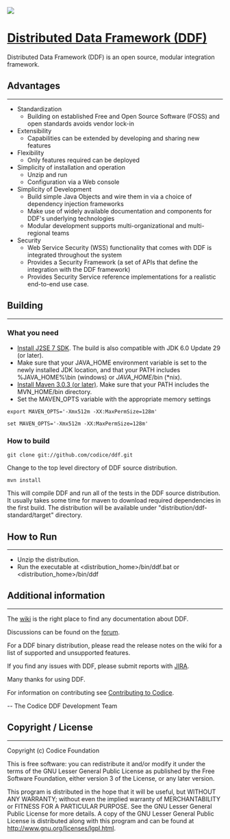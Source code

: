 <!--
/*
 * Copyright (c) Codice Foundation
 *
 * This is free software: you can redistribute it and/or modify it under the terms of the GNU Lesser General Public License as published by the Free Software Foundation, either
 * version 3 of the License, or any later version. 
 *
 * This program is distributed in the hope that it will be useful, but WITHOUT ANY WARRANTY; without even the implied warranty of MERCHANTABILITY or FITNESS FOR A PARTICULAR PURPOSE.
 * See the GNU Lesser General Public License for more details. A copy of the GNU Lesser General Public License is distributed along with this program and can be found at
 * <http://www.gnu.org/licenses/lgpl.html>.
 */
-->
<img src="https://tools.codice.org/wiki/download/attachments/3047458/ddf.jpg"/>

# [Distributed Data Framework \(DDF\)](http://ddf.codice.org/)

Distributed Data Framework (DDF) is an open source, modular integration framework. 

## Advantages
-------------

 * Standardization
    - Building on established Free and Open Source Software (FOSS) and open standards avoids vendor lock-in
 * Extensibility
    - Capabilities can be extended by developing and sharing new features
 * Flexibility
    - Only features required can be deployed
 * Simplicity of installation and operation
    - Unzip and run
    - Configuration via a Web console
 * Simplicity of Development
    - Build simple Java Objects and wire them in via a choice of dependency injection frameworks
    - Make use of widely available documentation and components for DDF's underlying technologies
    - Modular development supports multi-organizational and multi-regional teams
 * Security
    - Web Service Security (WSS) functionality that comes with DDF is integrated throughout the system
    - Provides a Security Framework (a set of APIs that define the integration with the DDF framework)
    - Provides Security Service reference implementations for a realistic end-to-end use case.
 
## Building
-----------
### What you need ###
* [Install J2SE 7 SDK](http://www.oracle.com/technetwork/java/javase/downloads/index.html). The build is also compatible with JDK 6.0 Update 29 \(or later\).
* Make sure that your JAVA\_HOME environment variable is set to the newly installed JDK location, and that your PATH includes %JAVA\_HOME%\bin (windows) or $JAVA\_HOME$/bin (\*nix).
* [Install Maven 3.0.3 \(or later\)](http://maven.apache.org/download.html). Make sure that your PATH includes the MVN\_HOME/bin directory.
* Set the MAVEN_OPTS variable with the appropriate memory settings

```
export MAVEN_OPTS='-Xmx512m -XX:MaxPermSize=128m'
```
```
set MAVEN_OPTS='-Xmx512m -XX:MaxPermSize=128m'
```


### How to build ###
```
git clone git://github.com/codice/ddf.git
```
Change to the top level directory of DDF source distribution.

```
mvn install
```

This will compile DDF and run all of the tests in the DDF source distribution. It usually takes some time for maven to download required dependencies in the first build.
The distribution will be available under "distribution/ddf-standard/target" directory.

## How to Run
-------------
* Unzip the distribution. 
* Run the executable at <distribution_home>/bin/ddf.bat or <distribution_home>/bin/ddf

## Additional information
-------------------

The [wiki](https://tools.codice.org/wiki/display/DDF) is the right place to find any documentation about DDF.

Discussions can be found on the [forum](http://groups.google.com/group/ddf-codice).

For a DDF binary distribution, please read  the release notes on the wiki for a list of supported and unsupported features.

If you find any issues with DDF, please submit reports with [JIRA](https://tools.codice.org/jira/browse/DDF).

Many thanks for using DDF.

For information on contributing see [Contributing to Codice](http://www.codice.org/contributing).

-- The Codice DDF Development Team

## Copyright / License
----------------------

Copyright (c) Codice Foundation
 
This is free software: you can redistribute it and/or modify it under the terms of the GNU Lesser General Public License 
as published by the Free Software Foundation, either version 3 of the License, or any later version. 
 
This program is distributed in the hope that it will be useful, but WITHOUT ANY WARRANTY; without even the implied warranty of MERCHANTABILITY or FITNESS FOR A PARTICULAR PURPOSE.
See the GNU Lesser General Public License for more details. A copy of the GNU Lesser General Public License is distributed along with this program and can be found at
<http://www.gnu.org/licenses/lgpl.html>.
 
